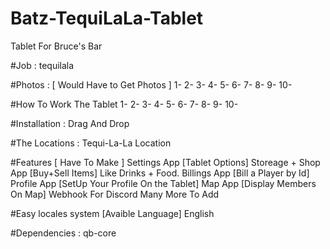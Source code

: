# Batz-TequiLaLa-Tablet
Tablet For Bruce's Bar

#Job : tequilala

#Photos : [ Would Have to Get Photos ]
1-
2-
3-
4-
5-
6-
7-
8-
9-
10-

#How To Work The Tablet
1-
2-
3-
4-
5-
6-
7-
8-
9-
10-

#Installation :
Drag And Drop

#The Locations :
Tequi-La-La Location

#Features [ Have To Make ]
Settings App [Tablet Options]
Storeage + Shop App [Buy+Sell Items] Like Drinks + Food.
Billings App [Bill a Player by Id]
Profile App [SetUp Your Profile On the Tablet]
Map App [Display Members On Map]
Webhook For Discord
Many More To Add

#Easy locales system [Avaible Language]
English

#Dependencies :
qb-core
